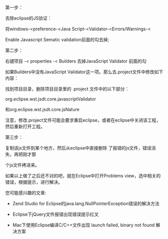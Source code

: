 第一步：

去除eclipse的JS验证：

将windows-<preference-<Java Script-<Validator-<Errors/Warnings-<

Enable Javascript Sematic validation前面的勾去掉;

第二步：

右键项目 -< properties -< Builders 去掉JavaScript Validator 前面的勾

如果Builders中没有JavaScript Validator这一项。那么去.project文件中修改如下内容：

找到项目目录，删除项目目录里的 .project 文件中的以下部分：



org.eclipse.wst.jsdt.core.javascriptValidator





和org.eclipse.wst.jsdt.core.jsNature

注意，修改.project文件可能会要求重启eclipse，或者在eclipse中关闭该工程，然后重新打开工程。

第三步：

复制该js文件到某个地方，然后从eclipse中直接删除 了报错的js文件，错误消失，再把刚才那

个js文件拷进来。

如果以上做了之后还不对的吧，就在Eclipse中打开Problems view，选中相关的错误，根据提示，进行解决。

您可能感兴趣的文章:

- Zend Studio for Eclipse的java.lang.NullPointerException错误的解决方法

- Eclipse下jQuery文件报错出现错误提示红叉

- Mac下使用Eclipse编译C/C++文件出现 launch failed, binary not found 解决方案